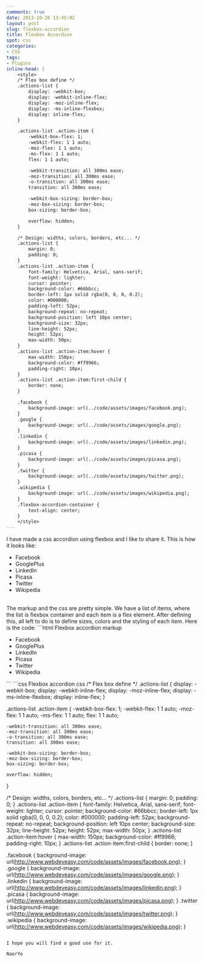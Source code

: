 ```yaml
---
comments: true
date: 2013-10-26 13:45:02
layout: post
slug: flexbox-accordion
title: Flexbox Accordion
spot: css
categories:
- CSS
tags:
- Plugins
inline-head: |
    <style>
    /* Flex box define */
    .actions-list {
        display: -webkit-box;
        display: -webkit-inline-flex;
        display: -moz-inline-flex;
        display: -ms-inline-flexbox;
        display: inline-flex;  
    }

    .actions-list .action-item {
        -webkit-box-flex: 1;
        -webkit-flex: 1 1 auto;
        -moz-flex: 1 1 auto;
        -ms-flex: 1 1 auto;
        flex: 1 1 auto;

        -webkit-transition: all 300ms ease;
        -moz-transition: all 300ms ease;
        -o-transition: all 300ms ease;
        transition: all 300ms ease;

        -webkit-box-sizing: border-box;
        -moz-box-sizing: border-box;
        box-sizing: border-box;

        overflow: hidden;
    }

    /* Design: widths, colors, borders, etc... */
    .actions-list {
        margin: 0;
        padding: 0;
    }
    .actions-list .action-item {
        font-family: Helvetica, Arial, sans-serif;
        font-weight: lighter;
        cursor: pointer;
        background-color: #66bbcc;
        border-left: 1px solid rgba(0, 0, 0, 0.2);
        color: #000000;
        padding-left: 52px;
        background-repeat: no-repeat;
        background-position: left 10px center;
        background-size: 32px;
        line-height: 52px;
        height: 52px;
        max-width: 50px;
    }
    .actions-list .action-item:hover {
        max-width: 150px;
        background-color: #ff9966;
        padding-right: 10px;
    }
    .actions-list .action-item:first-child {
        border: none;
    }

    .facebook {
        background-image: url(../code/assets/images/facebook.png);
    }
    .google {
        background-image: url(../code/assets/images/google.png);
    }
    .linkedin {
        background-image: url(../code/assets/images/linkedin.png);
    }
    .picasa {
        background-image: url(../code/assets/images/picasa.png);
    }
    .twitter {
        background-image: url(../code/assets/images/twitter.png);
    }
    .wikipedia {
        background-image: url(../code/assets/images/wikipedia.png);
    }
    .flexbox-accordion-container {
        text-align: center;
    }
    </style>
---
```


I have made a css accordion using flexbox and I like to share it. This is how it looks like:
<div class="flexbox-accordion-container">
    <ul class="actions-list">
        <li class="action-item facebook">
            Facebook
        </li>
        <li class="action-item google">
            GooglePlus
        </li>
        <li class="action-item linkedin">
            LinkedIn
        </li>
        <li class="action-item picasa">
            Picasa
        </li>
        <li class="action-item twitter">
            Twitter
        </li>
        <li class="action-item wikipedia">
            Wikipedia
        </li>
    </ul>
</div>
<!-- more -->
<br/>
The markup and the css are pretty simple. We have a list of items, where the list is flexbox container and each item is a flex element. After defining this, all left to do is to define sizes, colors and the styling of each item.   
Here is the code:
```html Flexbox accordion markup
<ul class="actions-list">
    <li class="action-item facebook">
        Facebook
    </li>
    <li class="action-item google">
        GooglePlus
    </li>
    <li class="action-item linkedin">
        LinkedIn
    </li>
    <li class="action-item picasa">
        Picasa
    </li>
    <li class="action-item twitter">
        Twitter
    </li>
    <li class="action-item wikipedia">
        Wikipedia
    </li>
</ul>
```
```css Flexbox accordion css
/* Flex box define */
.actions-list {
    display: -webkit-box;
    display: -webkit-inline-flex;
    display: -moz-inline-flex;
    display: -ms-inline-flexbox;
    display: inline-flex;  
}

.actions-list .action-item {
    -webkit-box-flex: 1;
    -webkit-flex: 1 1 auto;
    -moz-flex: 1 1 auto;
    -ms-flex: 1 1 auto;
    flex: 1 1 auto;

    -webkit-transition: all 300ms ease;
    -moz-transition: all 300ms ease;
    -o-transition: all 300ms ease;
    transition: all 300ms ease;

    -webkit-box-sizing: border-box;
    -moz-box-sizing: border-box;
    box-sizing: border-box;

    overflow: hidden;
}

/* Design: widths, colors, borders, etc... */
.actions-list {
    margin: 0;
    padding: 0;
}
.actions-list .action-item {
    font-family: Helvetica, Arial, sans-serif;
    font-weight: lighter;
    cursor: pointer;
    background-color: #66bbcc;
    border-left: 1px solid rgba(0, 0, 0, 0.2);
    color: #000000;
    padding-left: 52px;
    background-repeat: no-repeat;
    background-position: left 10px center;
    background-size: 32px;
    line-height: 52px;
    height: 52px;
    max-width: 50px;
}
.actions-list .action-item:hover {
    max-width: 150px;
    background-color: #ff9966;
    padding-right: 10px;
}
.actions-list .action-item:first-child {
    border: none;
}

.facebook {
    background-image: url(http://www.webdeveasy.com/code/assets/images/facebook.png);
}
.google {
    background-image: url(http://www.webdeveasy.com/code/assets/images/google.png);
}
.linkedin {
    background-image: url(http://www.webdeveasy.com/code/assets/images/linkedin.png);
}
.picasa {
    background-image: url(http://www.webdeveasy.com/code/assets/images/picasa.png);
}
.twitter {
    background-image: url(http://www.webdeveasy.com/code/assets/images/twitter.png);
}
.wikipedia {
    background-image: url(http://www.webdeveasy.com/code/assets/images/wikipedia.png);
}
```

I hope you will find a good use for it.

NaorYe
